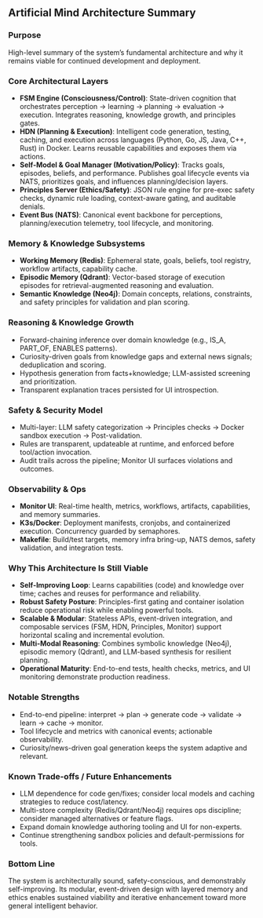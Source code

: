 ## Artificial Mind Architecture Summary

### Purpose
High-level summary of the system’s fundamental architecture and why it remains viable for continued development and deployment.

### Core Architectural Layers
- **FSM Engine (Consciousness/Control)**: State-driven cognition that orchestrates perception → learning → planning → evaluation → execution. Integrates reasoning, knowledge growth, and principles gates.
- **HDN (Planning & Execution)**: Intelligent code generation, testing, caching, and execution across languages (Python, Go, JS, Java, C++, Rust) in Docker. Learns reusable capabilities and exposes them via actions.
- **Self-Model & Goal Manager (Motivation/Policy)**: Tracks goals, episodes, beliefs, and performance. Publishes goal lifecycle events via NATS, prioritizes goals, and influences planning/decision layers.
- **Principles Server (Ethics/Safety)**: JSON rule engine for pre-exec safety checks, dynamic rule loading, context-aware gating, and auditable denials.
- **Event Bus (NATS)**: Canonical event backbone for perceptions, planning/execution telemetry, tool lifecycle, and monitoring.

### Memory & Knowledge Subsystems
- **Working Memory (Redis)**: Ephemeral state, goals, beliefs, tool registry, workflow artifacts, capability cache.
- **Episodic Memory (Qdrant)**: Vector-based storage of execution episodes for retrieval-augmented reasoning and evaluation.
- **Semantic Knowledge (Neo4j)**: Domain concepts, relations, constraints, and safety principles for validation and plan scoring.

### Reasoning & Knowledge Growth
- Forward-chaining inference over domain knowledge (e.g., IS_A, PART_OF, ENABLES patterns).
- Curiosity-driven goals from knowledge gaps and external news signals; deduplication and scoring.
- Hypothesis generation from facts+knowledge; LLM-assisted screening and prioritization.
- Transparent explanation traces persisted for UI introspection.

### Safety & Security Model
- Multi-layer: LLM safety categorization → Principles checks → Docker sandbox execution → Post-validation.
- Rules are transparent, updateable at runtime, and enforced before tool/action invocation.
- Audit trails across the pipeline; Monitor UI surfaces violations and outcomes.

### Observability & Ops
- **Monitor UI**: Real-time health, metrics, workflows, artifacts, capabilities, and memory summaries.
- **K3s/Docker**: Deployment manifests, cronjobs, and containerized execution. Concurrency guarded by semaphores.
- **Makefile**: Build/test targets, memory infra bring-up, NATS demos, safety validation, and integration tests.

### Why This Architecture Is Still Viable
- **Self-Improving Loop**: Learns capabilities (code) and knowledge over time; caches and reuses for performance and reliability.
- **Robust Safety Posture**: Principles-first gating and container isolation reduce operational risk while enabling powerful tools.
- **Scalable & Modular**: Stateless APIs, event-driven integration, and composable services (FSM, HDN, Principles, Monitor) support horizontal scaling and incremental evolution.
- **Multi-Modal Reasoning**: Combines symbolic knowledge (Neo4j), episodic memory (Qdrant), and LLM-based synthesis for resilient planning.
- **Operational Maturity**: End-to-end tests, health checks, metrics, and UI monitoring demonstrate production readiness.

### Notable Strengths
- End-to-end pipeline: interpret → plan → generate code → validate → learn → cache → monitor.
- Tool lifecycle and metrics with canonical events; actionable observability.
- Curiosity/news-driven goal generation keeps the system adaptive and relevant.

### Known Trade-offs / Future Enhancements
- LLM dependence for code gen/fixes; consider local models and caching strategies to reduce cost/latency.
- Multi-store complexity (Redis/Qdrant/Neo4j) requires ops discipline; consider managed alternatives or feature flags.
- Expand domain knowledge authoring tooling and UI for non-experts.
- Continue strengthening sandbox policies and default-permissions for tools.

### Bottom Line
The system is architecturally sound, safety-conscious, and demonstrably self-improving. Its modular, event-driven design with layered memory and ethics enables sustained viability and iterative enhancement toward more general intelligent behavior.


